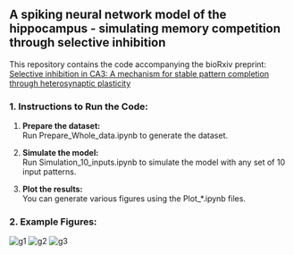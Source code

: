 ## A spiking neural network model of the hippocampus - simulating memory competition through selective inhibition

This repository contains the code accompanying the bioRxiv preprint: [Selective inhibition in CA3: A mechanism for stable pattern completion through heterosynaptic plasticity](https://doi.org/10.1101/2024.08.16.608240)

### 1. Instructions to Run the Code:
1. **Prepare the dataset:**  
Run Prepare_Whole_data.ipynb to generate the dataset.

2. **Simulate the model:**  
Run Simulation_10_inputs.ipynb to simulate the model with any set of 10 input patterns.

3. **Plot the results:**  
You can generate various figures using the Plot_*.ipynb files.

### 2. Example Figures:
  
![g1](https://github.com/user-attachments/assets/862b4d6b-7807-4e5b-9b81-43ecf4da6377)
![g2](https://github.com/user-attachments/assets/b863c18c-5a99-4edb-8db4-d15d8f963ffd)
![g3](https://github.com/user-attachments/assets/af84e7e1-1490-4e7b-86e4-e271be07d605)
